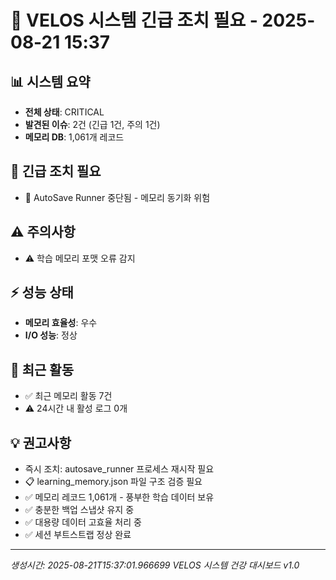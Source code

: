 # 🚨 VELOS 시스템 긴급 조치 필요 - 2025-08-21 15:37

## 📊 시스템 요약
- **전체 상태**: CRITICAL
- **발견된 이슈**: 2건 (긴급 1건, 주의 1건)
- **메모리 DB**: 1,061개 레코드

## 🚨 긴급 조치 필요
- 🚨 AutoSave Runner 중단됨 - 메모리 동기화 위험

## ⚠️ 주의사항
- ⚠️ 학습 메모리 포맷 오류 감지

## ⚡ 성능 상태
- **메모리 효율성**: 우수
- **I/O 성능**: 정상

## 🔄 최근 활동
- ✅ 최근 메모리 활동 7건
- ⚠️ 24시간 내 활성 로그 0개

## 💡 권고사항
- 즉시 조치: autosave_runner 프로세스 재시작 필요
- 📋 learning_memory.json 파일 구조 검증 필요
- ✅ 메모리 레코드 1,061개 - 풍부한 학습 데이터 보유
- ✅ 충분한 백업 스냅샷 유지 중
- ✅ 대용량 데이터 고효율 처리 중
- ✅ 세션 부트스트랩 정상 완료

---
*생성시간: 2025-08-21T15:37:01.966699*
*VELOS 시스템 건강 대시보드 v1.0*